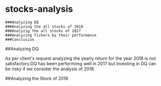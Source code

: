 # stocks-analysis
    ###Analyzing DQ
    ###Analyzing the all stocks of 2018
    ###Analyzig the all stocks of 2017
    ###Analyzing Tickers by their performance
    ###Conclusion
  
  ##Analyzing DQ
  
  As per client's request analyzing the yearly return for the year 2018 is not satisfactory.DQ has been performimg well in 2017 but investing in DQ can be risky if we 
  consider the analysis of 2018.
  
  ##Analyzing the Stock of 2018
     
    
  
